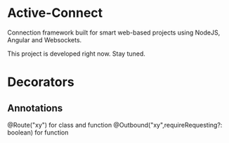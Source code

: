 # Active-Connect

Connection framework built for smart web-based projects using NodeJS, Angular and Websockets.

This project is developed right now. Stay tuned.

# Decorators

## Annotations

@Route("xy") for class and function
@Outbound("xy",requireRequesting?: boolean) for function
